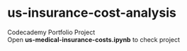 # us-insurance-cost-analysis
 Codecademy Portfolio Project<br>
 Open <strong>us-medical-insurance-costs.ipynb</strong> to check project
